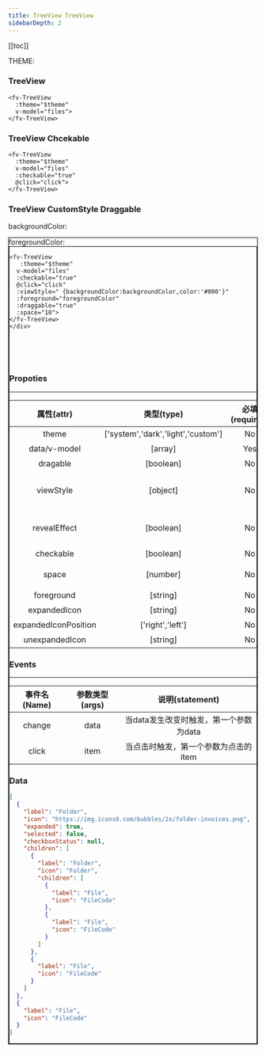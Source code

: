 ```yaml
---
title: TreeView TreeView
sidebarDepth: 2
---
```


<script>
  export default {
    data(){
      return {
        theme:0,
        backgroundColor:'#87d8ed',
        foregroundColor:'#fff',
          files:[
          {
          label:"Folder",
          icon: "https://img.icons8.com/bubbles/2x/folder-invoices.png",
          children:[
            {
              label:"Folder",
              icon: "Folder",
              children:[
                {
                  label:"File",
                  icon: "FileCode"

                },
                
            {
              label:"File",
                  icon: "FileCode"
            }
              ]
            },
            {
              label:"File",
                  icon: "FileCode"
            },
          ]
        },
        {
          label:"File",
                  icon: "FileCode"

        }]
      }
    },
    computed:{
      $theme(){
        return !this.theme?'light':'dark';
      },
      divStyle(){
        if (this.$theme=='light'){
          return {
            backgroundColor:'#fff',
            padding:'20px',
            color:'#000',
          }
        }else{
          return {
            backgroundColor:'#000',
            padding:'20px',
            color:'#fff',
          }
        }
      },
    },
    methods:{
      alert(text){
        alert(text);
      },
      go(url){
        window.location.href=url
      },
      click(item){
        // console.log(item)
      },
      json(val){
        return JSON.stringify(val,null,4).replace(/\n/g,'<br/>').replace(/\s/g,'&nbsp;')
      }
    }
  }
</script>

[[toc]]


<div :style="divStyle">
THEME:<fv-toggle-switch v-model="theme" :on="$theme" :off="$theme" :theme="$theme"/>
</div>

<!-- <div :style="divStyle">
<div v-html="json(files)">
</div>
</div> -->

### TreeView

<!-- <ClientOnly> -->
<div :style="divStyle">
<fv-TreeView :theme="$theme" v-model="files" style="width:200px">
</fv-TreeView>
</div>
<!-- </ClientOnly> -->

``` vue
<fv-TreeView 
  :theme="$theme" 
  v-model="files">
</fv-TreeView>
```

### TreeView Chcekable

<!-- <ClientOnly> -->
<div :style="divStyle">
<fv-TreeView :theme="$theme" v-model="files" :checkable="true" @click="click">
</fv-TreeView>
</div>
<!-- </ClientOnly> -->

``` vue
<fv-TreeView 
  :theme="$theme" 
  v-model="files" 
  :checkable="true"
  @click="click">
</fv-TreeView>
```

### TreeView CustomStyle Draggable



backgroundColor:
<ClientOnly>
<fv-callout>
<div :style="{width:'20px',height:'20px',backgroundColor:backgroundColor}" style="border:1px solid #000" />
<main>
  <fv-colorPicker v-model="backgroundColor" style="width:500px"/>
</main>
</fv-callout>
</ClientOnly>
foregroundColor:
<ClientOnly>
<fv-callout>
<div :style="{width:'20px',height:'20px',backgroundColor:foregroundColor}" style="border:1px solid #000" />
<main>
  <fv-colorPicker v-model="foregroundColor" style="width:500px"/>
</main>
</fv-callout>
</ClientOnly>

<div :style="divStyle">
<fv-TreeView 
  :theme="$theme" 
  v-model="files" 
  :checkable="true" 
  @click="click" 
  :viewStyle=" {backgroundColor:backgroundColor,color:'#000'}" 
  :foreground="foregroundColor"
  :draggable="true" 
  :space="10">
</fv-TreeView>
</div>

``` vue 
<fv-TreeView 
   :theme="$theme" 
  v-model="files" 
  :checkable="true" 
  @click="click" 
  :viewStyle=" {backgroundColor:backgroundColor,color:'#000'}" 
  :foreground="foregroundColor"
  :draggable="true" 
  :space="10">
</fv-TreeView>
</div>
```

<br/>
<br/>
<br/>

### Propoties

---

| 属性(attr) | 类型(type) | 必填(required) | 默认值(default) | 说明(statement) |
| :--------: | :--------: | :------------: | :-------------: | :-------------: |
| theme | ['system','dark','light','custom'] | No | 'system' | 主题色 |
| data/v-model| [array] | Yes | N/A | 数据，详见data |
| dragable | [boolean] | No | false | 是否可拖动 |
| viewStyle | [object] | No | N/A | 视图样式，同:style，但该样式为响应式 |
| revealEffect | [boolean] | No | true | fluentRevealEffect是否开启(仅为初始状态) |
| checkable | [boolean] | No | false | 是否可选 |
| space | [number] | No | 20 | 树形父与子间的间距(px) |
| foreground | [string] | No | N/A | 前景色 |
| expandedIcon | [string] | No | N/A | 扩展后的箭头 |
| expandedIconPosition | ['right','left'] | No | 'right' | 箭头的位置 |
| unexpandedIcon | [string] | No | N/A | 未扩展的箭头 |
### Events

---

| 事件名(Name) | 参数类型(args) | 说明(statement) |
| :----------: | :------------: | :-------------: |
| change | data | 当data发生改变时触发，第一个参数为data |
| click | item | 当点击时触发，第一个参数为点击的item |

### Data

``` json
[
  {
    "label": "Folder",
    "icon": "https://img.icons8.com/bubbles/2x/folder-invoices.png",
    "expanded": true,
    "selected": false,
    "checkboxStatus": null,
    "children": [
      {
        "label": "Folder",
        "icon": "Folder",
        "children": [
          {
            "label": "File",
            "icon": "FileCode"
          },
          {
            "label": "File",
            "icon": "FileCode"
          }
        ]
      },
      {
        "label": "File",
        "icon": "FileCode"
      }
    ]
  },
  {
    "label": "File",
    "icon": "FileCode"
  }
]

```

